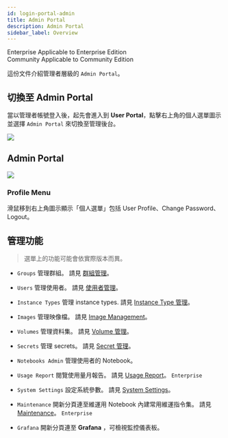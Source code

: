 ```yaml
---
id: login-portal-admin
title: Admin Portal
description: Admin Portal
sidebar_label: Overview
---
```

<div class="label-sect">
  <div class="ee-only tooltip">Enterprise
    <span class="tooltiptext">Applicable to Enterprise Edition</span>
  </div>
  <div class="ce-only tooltip">Community
    <span class="tooltiptext">Applicable to Community Edition</span>
  </div>
</div>

這份文件介紹管理者層級的 `Admin Portal`。

## 切換至 Admin Portal

當以管理者帳號登入後，起先會進入到 **User Portal**，點擊右上角的個人選單圖示並選擇 `Admin Portal` 來切換至管理後台。

![](assets/v3-admin-entry.png)

## Admin Portal

![](assets/v3-admin-portal_v31.png)

### Profile Menu

滑鼠移到右上角圖示顯示「個人選單」包括 User Profile、Change Password、Logout。

## 管理功能

>選單上的功能可能會依實際版本而異。

+ `Groups` 管理群組。 請見 [群組管理](../guide_manual/admin-group-cht)。

+ `Users` 管理使用者。 請見 [使用者管理](../guide_manual/admin-user-cht)。

+ `Instance Types` 管理 instance types. 請見 [Instance Type 管理](../guide_manual/admin-instancetype-cht)。

+ `Images` 管理映像檔。 請見 [Image Management](../guide_manul/../guide_manual/admin-image-cht)。

+ `Volumes` 管理資料集。 請見 [Volume 管理](../guide_manual/admin-volume-cht)。

+ `Secrets` 管理 secrets。 請見 [Secret 管理](../guide_manual/admin-secret-cht)。

+ `Notebooks Admin` 管理使用者的 Notebook。

+ `Usage Report` 閱覽使用量月報告。 請見 [Usage Report](../guide_manual/admin-report-cht)。 `Enterprise`

+ `System Settings` 設定系統參數。 請見 [System Settings](../guide_manual/admin-system-cht)。

+ `Maintenance` 開新分頁連至維運用 Notebook 內建常用維運指令集。 請見 [Maintenance](../maintenance-cht)。 `Enterprise`

+ `Grafana` 開新分頁連至 **Grafana** ，可檢視監控儀表板。


